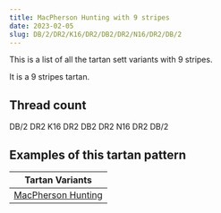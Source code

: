 ```yaml
---
title: MacPherson Hunting with 9 stripes
date: 2023-02-05
slug: DB/2/DR2/K16/DR2/DB2/DR2/N16/DR2/DB/2
---
```

This is a list of all the tartan sett variants with 9 stripes.

It is a 9 stripes tartan.


## Thread count
DB/2 DR2 K16 DR2 DB2 DR2 N16 DR2 DB/2

## Examples of this tartan pattern

| Tartan Variants |
|---------------|
| [MacPherson Hunting](/variants/db/2/dr2/k16/dr2/db2/dr2/n16/dr2/db/2-db000052-draa0000-k000000-n7e7e7e)||
